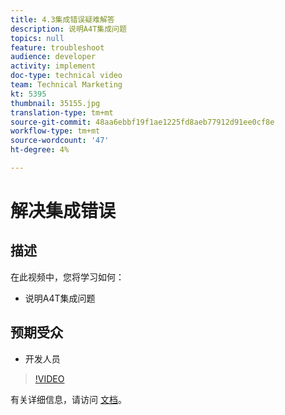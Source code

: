 ```yaml
---
title: 4.3集成错误疑难解答
description: 说明A4T集成问题
topics: null
feature: troubleshoot
audience: developer
activity: implement
doc-type: technical video
team: Technical Marketing
kt: 5395
thumbnail: 35155.jpg
translation-type: tm+mt
source-git-commit: 48aa6ebbf19f1ae1225fd8aeb77912d91ee0cf8e
workflow-type: tm+mt
source-wordcount: '47'
ht-degree: 4%

---
```



# 解决集成错误

## 描述

在此视频中，您将学习如何：

* 说明A4T集成问题

## 预期受众

* 开发人员

>[!VIDEO](https://video.tv.adobe.com/v/35155/?quality=12)

有关详细信息，请访问 [文档](https://docs.adobe.com/content/help/en/target/using/integrate/a4t/troubleshoot-a4t/a4t-troubleshooting.html)。
